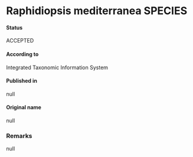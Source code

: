 Raphidiopsis mediterranea SPECIES
=======

#### Status
ACCEPTED

#### According to
Integrated Taxonomic Information System

#### Published in
null

#### Original name
null

### Remarks
null